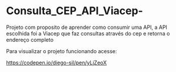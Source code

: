 # Consulta_CEP_API_Viacep-
Projeto com proposito de aprender como consumir uma API, a API escolhida foi a Viacep que faz consultas através do cep e retorna o endereço completo

Para visualizar o projeto funcionando acesse:

https://codepen.io/diego-sil/pen/yLjZeoX
